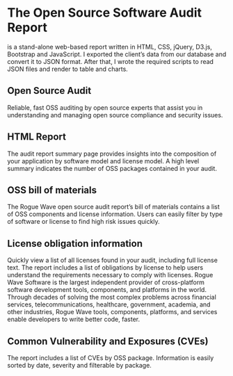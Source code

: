 # The Open Source Software Audit Report 
is a stand-alone web-based report written in HTML, CSS, jQuery, D3.js, Bootstrap and JavaScript. I exported the client’s data from our database and convert it to JSON format. After that, I wrote the required scripts to read JSON files and render to table and charts.
## Open Source Audit
Reliable, fast OSS auditing by open source experts that assist you in understanding and managing open source compliance and security issues.
## HTML Report
The audit report summary page provides insights into the composition of your application by software model and license model.  A high level summary indicates the number of OSS packages contained in your audit.

## OSS bill of materials
The Rogue Wave open source audit report’s bill of materials contains a list of OSS components and license information.  Users can easily filter by type of software or license to find high risk issues quickly.

## License obligation information
Quickly view a list of all licenses found in your audit, including full license text.  The report includes a list of obligations by license to help users understand the requirements necessary to comply with licenses.
Rogue Wave Software is the largest independent provider of cross-platform software development tools, components, and platforms in the world. Through decades of solving the most complex problems across financial services, telecommunications, healthcare, government, academia, and other industries, Rogue Wave tools, components, platforms, and services enable developers to write better code, faster. 

## Common Vulnerability and Exposures (CVEs)
The report includes a list of CVEs by OSS package.  Information is easily sorted by date, severity and filterable by package.
